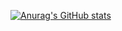 <!-- ### Hi there :wave: -->
<!--
**Samcn21/Samcn21** is a :sparkles: _special_ :sparkles: repository because its `README.md` (this file) appears on your GitHub profile.
Here are some ideas to get you started:
- :telescope: I’m currently working on ...
- :seedling: I’m currently learning ...
- :dancers: I’m looking to collaborate on ...
- :thinking_face: I’m looking for help with ...
- :speech_balloon: Ask me about ...
- :mailbox: How to reach me: ...
- :smile: Pronouns: ...
- :zap: Fun fact: ...
-->
<!-- https://github.com/anuraghazra/github-readme-stats -->
[![Anurag's GitHub stats](https://github-readme-stats.vercel.app/api?username=MoeenHeydari&count_private=true&show_icons=true&theme=merko)](https://github.com/anuraghazra/github-readme-stats)
